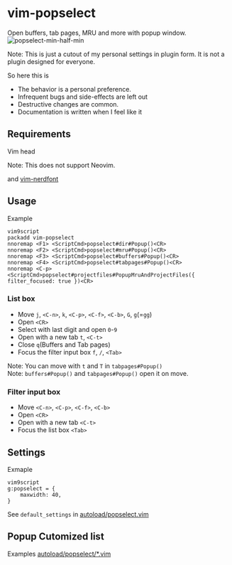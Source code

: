 # vim-popselect

Open buffers, tab pages, MRU and more with popup window.
![popselect-min-half-min](https://github.com/user-attachments/assets/b9996b2e-2936-4168-9c5d-6ac4264a5d3f)

Note: This is just a cutout of my personal settings in plugin form.
It is not a plugin designed for everyone.

So here this is

- The behavior is a personal preference.
- Infrequent bugs and side-effects are left out
- Destructive changes are common.
- Documentation is written when I feel like it

## Requirements

Vim head

Note: This does not support Neovim.


and [vim-nerdfont](https://github.com/lambdalisue/vim-nerdfont)

## Usage
Example
```
vim9script
packadd vim-popselect
nnoremap <F1> <ScriptCmd>popselect#dir#Popup()<CR>
nnoremap <F2> <ScriptCmd>popselect#mru#Popup()<CR>
nnoremap <F3> <ScriptCmd>popselect#buffers#Popup()<CR>
nnoremap <F4> <ScriptCmd>popselect#tabpages#Popup()<CR>
nnoremap <C-p> <ScriptCmd>popselect#projectfiles#PopupMruAndProjectFiles({ filter_focused: true })<CR>
```

### List box
- Move `j`, `<C-n>`, `k`, `<C-p>`, `<C-f>`, `<C-b>`, `G`, `g`(=`gg`)
- Open `<CR>`
- Select with last digit and open `0`-`9`
- Open with a new tab `t`, `<C-t>`
- Close `q`(Buffers and Tab pages)
- Focus the filter input box `f`, `/`, `<Tab>`

Note: You can move with `t` and `T` in `tabpages#Popup()`  
Note: `buffers#Popup()` and `tabpages#Popup()` open it on move.

### Filter input box
- Move `<C-n>`, `<C-p>`, `<C-f>`, `<C-b>`
- Open `<CR>`
- Open with a new tab `<C-t>`
- Focus the list box `<Tab>`

## Settings
Exmaple
```
vim9script
g:popselect = {
	maxwidth: 40,
}
```
See `default_settings` in [autoload/popselect.vim](autoload/popselect.vim)

## Popup Cutomized list
Examples
[autoload/popselect/*.vim](autoload/popselect)

